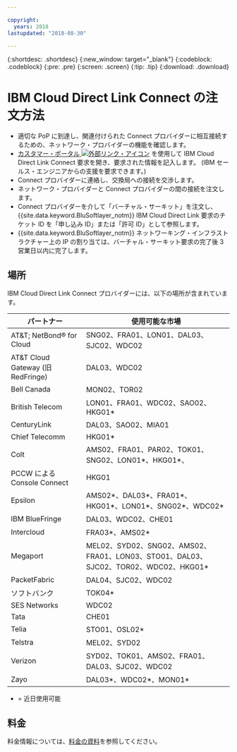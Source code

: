 ```yaml
---

copyright:
  years: 2018
lastupdated: "2018-08-30"

---
```


{:shortdesc: .shortdesc}
{:new_window: target="_blank"}
{:codeblock: .codeblock}
{:pre: .pre}
{:screen: .screen}
{:tip: .tip}
{:download: .download}

# IBM Cloud Direct Link Connect の注文方法

 * 適切な PoP に到達し、関連付けられた Connect プロバイダーに相互接続するための、ネットワーク・プロバイダーの機能を確認します。
 * [カスタマー・ポータル ![外部リンク・アイコン](../../icons/launch-glyph.svg "外部リンク・アイコン")](https://control.softlayer.com/) を使用して IBM Cloud Direct Link Connect 要求を開き、要求された情報を記入します。 (IBM セールス・エンジニアからの支援を要求できます。) 
 * Connect プロバイダーに連絡し、交換局への接続を交渉します。
 * ネットワーク・プロバイダーと Connect プロバイダーの間の接続を注文します。
 * Connect プロバイダーを介して「バーチャル・サーキット」を注文し、{{site.data.keyword.BluSoftlayer_notm}} IBM Cloud Direct Link 要求のチケット ID を「申し込み ID」または「許可 ID」として参照します。
 * {{site.data.keyword.BluSoftlayer_notm}} ネットワーキング・インフラストラクチャー上の IP の割り当ては、バーチャル・サーキット要求の完了後 3 営業日以内に完了します。
 

## 場所

IBM Cloud Direct Link Connect プロバイダーには、以下の場所が含まれています。

| パートナー | 使用可能な市場 |
|--------------|--------------|
| AT&T; NetBond® for Cloud | SNG02、FRA01、LON01、DAL03、SJC02、WDC02|
| AT&T Cloud Gateway (旧 RedFringe)| DAL03、WDC02 |
| Bell Canada | MON02、TOR02 |
| British Telecom |  LON01、FRA01、WDC02、SAO02、HKG01* |
| CenturyLink | DAL03、SAO02、MIA01 |
| Chief Telecomm | HKG01* |
| Colt | AMS02、FRA01、PAR02、TOK01、SNG02、LON01*、HKG01*、 |
| PCCW による Console Connect | HKG01 |
| Epsilon | AMS02*、DAL03*、FRA01*、HKG01*、LON01*、SNG02*、WDC02* |
| IBM BlueFringe | DAL03、WDC02、CHE01 |
| Intercloud | FRA03*、AMS02* |
| Megaport |  MEL02、SYD02、SNG02、AMS02、FRA01、LON03、STO01、DAL03、SJC02、TOR02、WDC02、HKG01* |
| PacketFabric | DAL04、SJC02、WDC02 |
| ソフトバンク | TOK04* |
| SES Networks | WDC02 |
| Tata | CHE01 |
| Telia | STO01、OSL02* |
| Telstra | MEL02、SYD02 |
| Verizon | SYD02、TOK01、AMS02、FRA01、DAL03、SJC02、WDC02 |
| Zayo | DAL03*、WDC02*、MON01* |

* = 近日使用可能

## 料金

料金情報については、[料金の資料](pricing.html)を参照してください。
